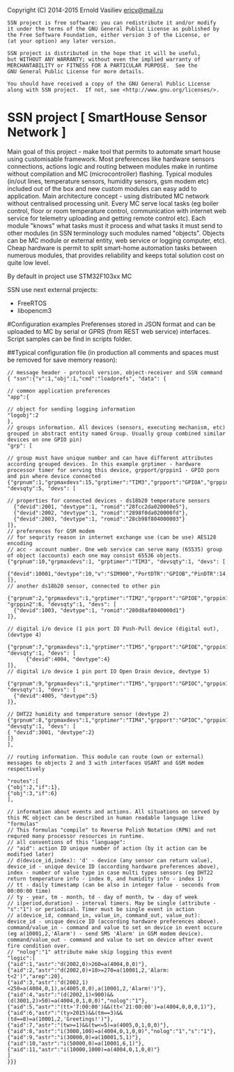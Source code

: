 Copyright (C) 2014-2015 Ernold Vasiliev <ericv@mail.ru>

    SSN project is free software: you can redistribute it and/or modify
    it under the terms of the GNU General Public License as published by
    the Free Software Foundation, either version 3 of the License, or
    (at your option) any later version.

    SSN project is distributed in the hope that it will be useful,
    but WITHOUT ANY WARRANTY; without even the implied warranty of
    MERCHANTABILITY or FITNESS FOR A PARTICULAR PURPOSE.  See the
    GNU General Public License for more details.

    You should have received a copy of the GNU General Public License
    along with SSN project.  If not, see <http://www.gnu.org/licenses/>.

# SSN project [ SmartHouse Sensor Network ]

Main goal of this project - make tool that permits to automate smart house using customisable framework. Most preferences like hardware sensors connections, actions logic and routing between modules make in runtime without compilation and MC (microcontroller) flashing.
Typical modules (in/out lines, temperature sensors, humidity sensors, gsm modem etc) included out of the box and new custom modules can easy add to application.
Main architecture concept - using distributed MC network without centralised processing unit. Every MC serve local tasks (eg boiler control, floor or room temperature control, communication with internet web service for telemetry uploading and getting remote control etc).
Each module "knows" what tasks must it process and what tasks it must send to other modules (in SSN terminology such modules named "objects". Objects can be MC module or external entity, web service or logging computer, etc).
Cheap hardware is permit to split smart-home automation tasks between numerous modules, that provides reliability and keeps total solution cost on quite low level.

By default in project use STM32F103xx MC

SSN use next external projects:
- FreeRTOS
- libopencm3

#Configuration examples
Preferenses stored in JSON format and can be uploaded to MC by serial or GPRS (from REST web service) interfaces. Script samples can be find in scripts folder.

##Typical configuration file
(in production all comments and spaces must be removed for save memory reason):

	// message header - protocol version, object-receiver and SSN command 
	{ "ssn":{"v":1,"obj":1,"cmd":"loadprefs", "data": {
	
	// common application preferences
	"app":{
	
	// object for sending logging information
	"logobj":2
	},
	// groups information. All devices (sensors, executing mechanism, etc) grouped in abstract entity named Group. Usually group combined similar devices on one GPIO pin)
	"grp": [
	
	// group must have unique number and can have different attributes according grouped devices. In this example grptimer - hardware processor timer for serving this device, grpport/grppin1 - GPIO porn and pin where device connected
 	{"grpnum":1,"grpmaxdevs":15,"grptimer":"TIM3","grpport":"GPIOA","grppin1":1, "devsqty":5, "devs": [
	
	// properties for connected devices - ds18b20 temperature sensors
	  {"devid":2001, "devtype":1, "romid":"28fcc2da020000e5"},
	  {"devid":2002, "devtype":1, "romid":"2898f0da020000fd"},
	  {"devid":2003, "devtype":1, "romid":"28cb98f804000003"}
	]},
	// preferences for GSM modem
	// for sequrity reason in internet exchange use (can be use) AES128 encoding
	// acc - account number. One web service can serve many (65535) group of object (accounts) each one may consist 65536 objects.
	{"grpnum":10,"grpmaxdevs":1, "grptimer":"TIM3", "devsqty":1, "devs": [
	  {"devid":10001,"devtype":10,"v":"SIM900","PortDTR":"GPIOB","PinDTR":14,"PortPwrKey":"GPIOB","PinPwrKey":12,"PortChgCtrl":"GPIOB","PinChgCtrl":15,"PortRTS":"GPIOB","PinRTS":8,"USART":2,"APN":"internet","SrvAddr":"lirclub.ru","SrvPort":80,"SMSNumber":"+79091234567","PriDNS":"8.8.8.8","SecDNS":"8.8.8.8","GUser":"","GUserPswd":"","AESKey":"secret","acc":1}
	]},
	// another ds18b20 sensor, connected to other pin
	 {"grpnum":2,"grpmaxdevs":1,"grptimer":"TIM2","grpport":"GPIOE","grppin1":3, "grppin2":6, "devsqty":1, "devs": [
	  {"devid":1003, "devtype":1, "romid":"280d8af8040000d1"}
	]},
	
	// digital i/o device (1 pin port IO Push-Pull device (digital out), (devtype 4)
	 {"grpnum":7,"grpmaxdevs":1,"grptimer":"TIM5","grpport":"GPIOE","grppin1":1, "devsqty":1, "devs": [
		  {"devid":4004, "devtype":4}
	]},
	// digital i/o device 1 pin port IO Open Drain device, devtype 5)
	 {"grpnum":9,"grpmaxdevs":1,"grptimer":"TIM5","grpport":"GPIOC","grppin1":8, "devsqty":1, "devs": [
	  {"devid":4005, "devtype":5}
	]},
	
	// DHT22 humidity and temperature sensor (devtype 2)
	{"grpnum":8,"grpmaxdevs":1,"grptimer":"TIM4","grpport":"GPIOC","grppin1":9, "devsqty":1, "devs": [
	{ "devid":3001, "devtype":2}
	]}
	],
	
	// routing information. This module can route (own or external) messages to objects 2 and 3 with interfaces USART and GSM modem respectively
	
	"routes":[
	{"obj":2,"if":1},
	{"obj":3,"if":6}
	],
	
	// information about events and actions. All situations on served by this MC object can be described in human readable language like "formulas"
	// This formulas "compile" to Reverse Polish Notation (RPN) and not requred many processor resources in runtime.
	// all conventions of this "language":
	// "aid": action ID unique number of action (by it action can be modified later)
	// d(device_id,index): 'd' - device (any sensor can return value), device_id - unique device ID (according hardware preferences above), index - number of value type in case multi types sensors (eg DHT22 return temperature info - index 0, and humidity info - index 1)
	// tt - daily timestamp (can be also in integer falue - seconds from 00:00:00 time)
	// ty - year, tm - month, td - day of month, tw - day of week
	// i(period,duration) - interval timers. May be single (attribute - "s":"1") or periodical. Timer must be single event in action
	// a(device_id, command_in, value_in, command_out, value_out): device_id - unique device ID (according hardware preferences above). command/value_in - command and value to set on device in event occure (eg a(10001,2,'Alarm') - send SMS 'Alarm' in GSM modem device). command/value_out - command and value to set on device after event fire condition over.
	// "nolog":"1" attribute make skip logging this event 
	"logic":[
	{"aid":1,"astr":"d(2002,0)>260=a(4004,0,0)"},
	{"aid":2,"astr":"d(2002,0)+10>=270=a(10001,2,'Alarm: t<2')","arep":20},
	{"aid":3,"astr":"d(2002,1)<250=a(4004,0,1),a(4005,0,0),a(10001,2,'Alarm!')"},
	{"aid":4,"astr":"(d(2002,1)<900)&&(d(3001,2)>50)=a(4004,0,1,0,0)","nolog":"1"},
	{"aid":5,"astr":"(tt>'7:00:00')&&(tt<'21:00:00')=a(4004,0,0,0,1)"},
	{"aid":6,"astr":"(ty>2015)&&(tm==3)&&(td==8)=a(10001,2,'Greetings!')"},
	{"aid":7,"astr":"(tw>=1)&&(tw<=5)=a(4005,0,1,0,0)"},
	{"aid":8,"astr":"i(3000,100)=a(4004,0,1,0,0)","nolog":"1","s":"1"},
	{"aid":9,"astr":"i(30000,0)=a(10001,5,1)"},
	{"aid":10,"astr":"i(50000,0)=a(10001,6,1)"},
	{"aid":11,"astr":"i(10000,1000)=a(4004,0,1,0,0)"}
	]
	}}}


